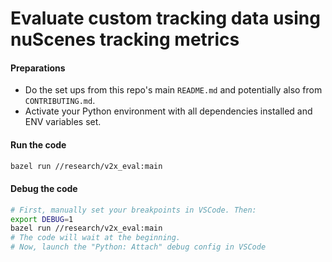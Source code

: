 # Evaluate custom tracking data using nuScenes tracking metrics

#### Preparations

- Do the set ups from this repo's main `README.md` and potentially also from `CONTRIBUTING.md`.
- Activate your Python environment with all dependencies installed and ENV variables set.

#### Run the code 

```bash
bazel run //research/v2x_eval:main
```

#### Debug the code

```bash
# First, manually set your breakpoints in VSCode. Then:
export DEBUG=1
bazel run //research/v2x_eval:main
# The code will wait at the beginning.
# Now, launch the "Python: Attach" debug config in VSCode
```
